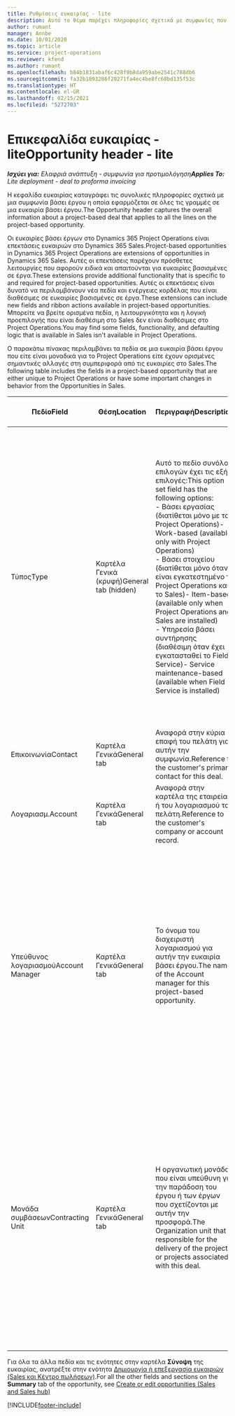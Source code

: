 ```yaml
---
title: Ρυθμίσεις ευκαιρίας - lite
description: Αυτό το θέμα παρέχει πληροφορίες σχετικά με συμφωνίες που βασίζονται σε έργα και με γραμμές ευκαιριών βάσει έργου.
author: rumant
manager: Annbe
ms.date: 10/01/2020
ms.topic: article
ms.service: project-operations
ms.reviewer: kfend
ms.author: rumant
ms.openlocfilehash: b84b1831abaf6c428f9b8da959abe2541c788db6
ms.sourcegitcommit: fa32b1893286f20271fa4ec4be8fc68bd135f53c
ms.translationtype: HT
ms.contentlocale: el-GR
ms.lasthandoff: 02/15/2021
ms.locfileid: "5272703"
---
```

# <a name="opportunity-header---lite"></a><span data-ttu-id="60c45-103">Επικεφαλίδα ευκαιρίας - lite</span><span class="sxs-lookup"><span data-stu-id="60c45-103">Opportunity header - lite</span></span>

<span data-ttu-id="60c45-104">_**Ισχύει για:** Ελαφριά ανάπτυξη - συμφωνία για προτιμολόγηση_</span><span class="sxs-lookup"><span data-stu-id="60c45-104">_**Applies To:** Lite deployment - deal to proforma invoicing_</span></span>

<span data-ttu-id="60c45-105">Η κεφαλίδα ευκαιρίας καταγράφει τις συνολικές πληροφορίες σχετικά με μια συμφωνία βάσει έργου η οποία εφαρμόζεται σε όλες τις γραμμές σε μια ευκαιρία βάσει έργου.</span><span class="sxs-lookup"><span data-stu-id="60c45-105">The Opportunity header captures the overall information about a project-based deal that applies to all the lines on the project-based opportunity.</span></span>

<span data-ttu-id="60c45-106">Οι ευκαιρίες βάσει έργων στο Dynamics 365 Project Operations είναι επεκτάσεις ευκαιριών στο Dynamics 365 Sales.</span><span class="sxs-lookup"><span data-stu-id="60c45-106">Project-based opportunities in Dynamics 365 Project Operations are extensions of opportunities in Dynamics 365 Sales.</span></span> <span data-ttu-id="60c45-107">Αυτές οι επεκτάσεις παρέχουν πρόσθετες λειτουργίες που αφορούν ειδικά και απαιτούνται για ευκαιρίες βασισμένες σε έργα.</span><span class="sxs-lookup"><span data-stu-id="60c45-107">These extensions provide additional functionality that is specific to and required for project-based opportunities.</span></span> <span data-ttu-id="60c45-108">Αυτές οι επεκτάσεις είναι δυνατό να περιλαμβάνουν νέα πεδία και ενέργειες κορδέλας που είναι διαθέσιμες σε ευκαιρίες βασισμένες σε έργα.</span><span class="sxs-lookup"><span data-stu-id="60c45-108">These extensions can include new fields and ribbon actions available in project-based opportunities.</span></span> <span data-ttu-id="60c45-109">Μπορείτε να βρείτε ορισμένα πεδία, η λειτουργικότητα και η λογική προεπιλογής που είναι διαθέσιμη στο Sales δεν είναι διαθέσιμες στο Project Operations.</span><span class="sxs-lookup"><span data-stu-id="60c45-109">You may find some fields, functionality, and defaulting logic that is available in Sales isn't available in Project Operations.</span></span>

<span data-ttu-id="60c45-110">Ο παρακάτω πίνακας περιλαμβάνει τα πεδία σε μια ευκαιρία βάσει έργου που είτε είναι μοναδικά για το Project Operations είτε έχουν ορισμένες σημαντικές αλλαγές στη συμπεριφορά από τις ευκαιρίες στο Sales.</span><span class="sxs-lookup"><span data-stu-id="60c45-110">The following table includes the fields in a project-based opportunity that are either unique to Project Operations or have some important changes in behavior from the Opportunities in Sales.</span></span>

| <span data-ttu-id="60c45-111">**Πεδίο**</span><span class="sxs-lookup"><span data-stu-id="60c45-111">**Field**</span></span> | <span data-ttu-id="60c45-112">**Θέση**</span><span class="sxs-lookup"><span data-stu-id="60c45-112">**Location**</span></span> | <span data-ttu-id="60c45-113">**Περιγραφή**</span><span class="sxs-lookup"><span data-stu-id="60c45-113">**Description**</span></span> | <span data-ttu-id="60c45-114">**Κατάντη επίπτωση**</span><span class="sxs-lookup"><span data-stu-id="60c45-114">**Downstream impact**</span></span> |
| --- | --- | --- | --- |
| <span data-ttu-id="60c45-115">Τύπος</span><span class="sxs-lookup"><span data-stu-id="60c45-115">Type</span></span> | <span data-ttu-id="60c45-116">Καρτέλα Γενικά (κρυφή)</span><span class="sxs-lookup"><span data-stu-id="60c45-116">General tab (hidden)</span></span> | <span data-ttu-id="60c45-117">Αυτό το πεδίο συνόλου επιλογών έχει τις εξής επιλογές:</span><span class="sxs-lookup"><span data-stu-id="60c45-117">This option set field has the following options:</span></span></br><span data-ttu-id="60c45-118">- Βάσει εργασίας (διατίθεται μόνο με το Project Operations)</span><span class="sxs-lookup"><span data-stu-id="60c45-118">- Work-based (available only with Project Operations)</span></span></br><span data-ttu-id="60c45-119">- Βάσει στοιχείου (διατίθεται μόνο όταν είναι εγκατεστημένο το Project Operations και το Sales)</span><span class="sxs-lookup"><span data-stu-id="60c45-119">- Item-based (available only when Project Operations and Sales are installed)</span></span></br><span data-ttu-id="60c45-120">- Υπηρεσία βάσει συντήρησης (διαθέσιμη όταν έχει εγκατασταθεί το Field Service)</span><span class="sxs-lookup"><span data-stu-id="60c45-120">- Service maintenance-based (available when Field Service is installed)</span></span> | <span data-ttu-id="60c45-121">Όταν χρησιμοποιείτε την εφαρμογή Project Operations, η τιμή αυτού του πεδίου ορίζεται αυτόματα σε **Βάσει εργασίας** και ταξινομείται η ευκαιρία ως βασισμένη σε έργο.</span><span class="sxs-lookup"><span data-stu-id="60c45-121">When you use Project Operations, this field value is automatically set to **Work-based** which classifies the Opportunity as project-based.</span></span> <span data-ttu-id="60c45-122">Μια ευκαιρία πρέπει να βασίζεται σε έργο για την ενεργοποίηση όλων των επεκτάσεων και των λειτουργιών που αφορούν το έργο στην κατάντη διαδικασία πωλήσεων για αυτήν τη συμφωνία.</span><span class="sxs-lookup"><span data-stu-id="60c45-122">An Opportunity should be project-based to enable all project-specific extensions and functionality in the downstream sales process for this deal.</span></span> |
| <span data-ttu-id="60c45-123">Επικοινωνία</span><span class="sxs-lookup"><span data-stu-id="60c45-123">Contact</span></span> | <span data-ttu-id="60c45-124">Καρτέλα Γενικά</span><span class="sxs-lookup"><span data-stu-id="60c45-124">General tab</span></span> | <span data-ttu-id="60c45-125">Αναφορά στην κύρια επαφή του πελάτη για αυτήν την συμφωνία.</span><span class="sxs-lookup"><span data-stu-id="60c45-125">Reference to the customer's primary contact for this deal.</span></span> | |
| <span data-ttu-id="60c45-126">Λογαριασμ.</span><span class="sxs-lookup"><span data-stu-id="60c45-126">Account</span></span> | <span data-ttu-id="60c45-127">Καρτέλα Γενικά</span><span class="sxs-lookup"><span data-stu-id="60c45-127">General tab</span></span> | <span data-ttu-id="60c45-128">Αναφορά στην καρτέλα της εταιρείας ή του λογαριασμού του πελάτη.</span><span class="sxs-lookup"><span data-stu-id="60c45-128">Reference to the customer's company or account record.</span></span> | |
| <span data-ttu-id="60c45-129">Υπεύθυνος λογαριασμού</span><span class="sxs-lookup"><span data-stu-id="60c45-129">Account Manager</span></span> | <span data-ttu-id="60c45-130">Καρτέλα Γενικά</span><span class="sxs-lookup"><span data-stu-id="60c45-130">General tab</span></span> | <span data-ttu-id="60c45-131">Το όνομα του διαχειριστή λογαριασμού για αυτήν την ευκαιρία βάσει έργου.</span><span class="sxs-lookup"><span data-stu-id="60c45-131">The name of the Account manager for this project-based opportunity.</span></span> | <span data-ttu-id="60c45-132">Ο διαχειριστής λογαριασμού είναι υπεύθυνος για τη διαχείριση της σχέσης με τον πελάτη μέσω της ολοκλήρωσης αυτού του έργου.</span><span class="sxs-lookup"><span data-stu-id="60c45-132">The Account manager is responsible for managing the relationship with the customer through the completion of this project.</span></span> <span data-ttu-id="60c45-133">Με βάση την καρτέλα πόρου με δυνατότητα κράτησης που έχει συνδεθεί με τον διαχειριστή λογαριασμών, η μονάδα σύμβασης είναι προεπιλεγμένη.</span><span class="sxs-lookup"><span data-stu-id="60c45-133">Based on the bookable resource record tied to the Account manager, the contracting unit is defaulted.</span></span> |
| <span data-ttu-id="60c45-134">Μονάδα συμβάσεων</span><span class="sxs-lookup"><span data-stu-id="60c45-134">Contracting Unit</span></span> | <span data-ttu-id="60c45-135">Καρτέλα Γενικά</span><span class="sxs-lookup"><span data-stu-id="60c45-135">General tab</span></span> | <span data-ttu-id="60c45-136">Η οργανωτική μονάδα που είναι υπεύθυνη για την παράδοση του έργου ή των έργων που σχετίζονται με αυτήν την προσφορά.</span><span class="sxs-lookup"><span data-stu-id="60c45-136">The Organization unit that is responsible for the delivery of the project or projects associated with this deal.</span></span> | <span data-ttu-id="60c45-137">Η μονάδα σύμβασης είναι η διεύθυνση της εταιρείας που θα ολοκληρώσει το/τα έργο/α μετά το κλείσιμο της υπόθεσης.</span><span class="sxs-lookup"><span data-stu-id="60c45-137">The contracting unit is the division of the company that will complete the project(s) after the deal is closed.</span></span> <span data-ttu-id="60c45-138">Κάθε αναθέτουσα μονάδα έχει νόμισμα και αυτή η νομισματική μονάδα χρησιμοποιείται για την αναφορά εκτιμώμενων και πραγματικών δαπανών που πραγματοποιήθηκαν κατά την εκτέλεση του έργου.</span><span class="sxs-lookup"><span data-stu-id="60c45-138">Every contracting unit has a currency, and this currency is used to report estimated and actual costs incurred during the project.</span></span> |

<span data-ttu-id="60c45-139">Για όλα τα άλλα πεδία και τις ενότητες στην καρτέλα **Σύνοψη** της ευκαιρίας, ανατρέξτε στην ενότητα [Δημιουργία ή επεξεργασία ευκαιριών (Sales και Κέντρο πωλήσεων)](https://docs.microsoft.com/dynamics365/sales-enterprise/create-edit-opportunity-sales).</span><span class="sxs-lookup"><span data-stu-id="60c45-139">For all the other fields and sections on the **Summary** tab of the opportunity, see [Create or edit opportunities (Sales and Sales hub)](https://docs.microsoft.com/dynamics365/sales-enterprise/create-edit-opportunity-sales)</span></span>


[!INCLUDE[footer-include](../../includes/footer-banner.md)]